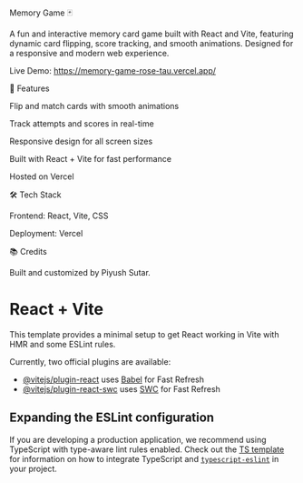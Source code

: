 Memory Game 🃏

A fun and interactive memory card game built with React and Vite, featuring dynamic card flipping, score tracking, and smooth animations. Designed for a responsive and modern web experience.

Live Demo: https://memory-game-rose-tau.vercel.app/

🚀 Features

Flip and match cards with smooth animations

Track attempts and scores in real-time

Responsive design for all screen sizes

Built with React + Vite for fast performance

Hosted on Vercel

🛠️ Tech Stack

Frontend: React, Vite, CSS

Deployment: Vercel

📚 Credits

Built and customized by Piyush Sutar.
# React + Vite

This template provides a minimal setup to get React working in Vite with HMR and some ESLint rules.

Currently, two official plugins are available:

- [@vitejs/plugin-react](https://github.com/vitejs/vite-plugin-react/blob/main/packages/plugin-react) uses [Babel](https://babeljs.io/) for Fast Refresh
- [@vitejs/plugin-react-swc](https://github.com/vitejs/vite-plugin-react/blob/main/packages/plugin-react-swc) uses [SWC](https://swc.rs/) for Fast Refresh

## Expanding the ESLint configuration

If you are developing a production application, we recommend using TypeScript with type-aware lint rules enabled. Check out the [TS template](https://github.com/vitejs/vite/tree/main/packages/create-vite/template-react-ts) for information on how to integrate TypeScript and [`typescript-eslint`](https://typescript-eslint.io) in your project.
